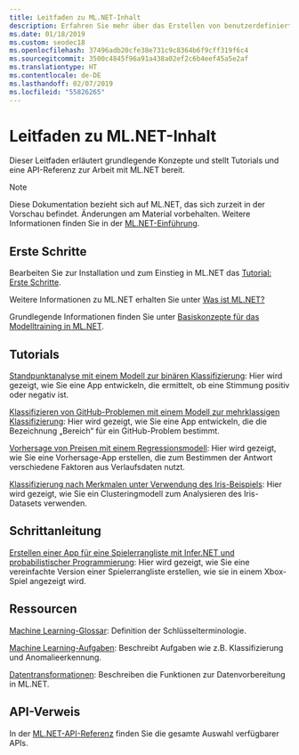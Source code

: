 ```yaml
---
title: Leitfaden zu ML.NET-Inhalt
description: Erfahren Sie mehr über das Erstellen von benutzerdefinierten KI-Lösungen, und integrieren Sie sie mithilfe von ML.NET in Ihre .NET-Anwendungen.
ms.date: 01/18/2019
ms.custom: seodec18
ms.openlocfilehash: 37496adb20cfe38e731c9c8364b6f9cff319f6c4
ms.sourcegitcommit: 3500c4845f96a91a438a02ef2c6b4eef45a5e2af
ms.translationtype: HT
ms.contentlocale: de-DE
ms.lasthandoff: 02/07/2019
ms.locfileid: "55826265"
---
```

# <a name="mlnet-content-guide"></a>Leitfaden zu ML.NET-Inhalt

Dieser Leitfaden erläutert grundlegende Konzepte und stellt Tutorials und eine API-Referenz zur Arbeit mit ML.NET bereit.

> [!NOTE]
> Diese Dokumentation bezieht sich auf ML.NET, das sich zurzeit in der Vorschau befindet. Änderungen am Material vorbehalten. Weitere Informationen finden Sie in der [ML.NET-Einführung](https://www.microsoft.com/net/learn/apps/machine-learning-and-ai/ml-dotnet).

## <a name="get-started"></a>Erste Schritte

Bearbeiten Sie zur Installation und zum Einstieg in ML.NET das [Tutorial: Erste Schritte](https://www.microsoft.com/net/learn/machinelearning-ai/ml-dotnet-get-started-tutorial).

Weitere Informationen zu ML.NET erhalten Sie unter [Was ist ML.NET?](what-is-mldotnet.md)

Grundlegende Informationen finden Sie unter [Basiskonzepte für das Modelltraining in ML.NET](basic-concepts-model-training-in-mldotnet.md).

## <a name="tutorials"></a>Tutorials

[Standpunktanalyse mit einem Modell zur binären Klassifizierung](tutorials/sentiment-analysis.md): Hier wird gezeigt, wie Sie eine App entwickeln, die ermittelt, ob eine Stimmung positiv oder negativ ist.

[Klassifizieren von GitHub-Problemen mit einem Modell zur mehrklassigen Klassifizierung](tutorials/github-issue-classification.md): Hier wird gezeigt, wie Sie eine App entwickeln, die die Bezeichnung „Bereich“ für ein GitHub-Problem bestimmt.

[Vorhersage von Preisen mit einem Regressionsmodell](tutorials/taxi-fare.md): Hier wird gezeigt, wie Sie eine Vorhersage-App erstellen, die zum Bestimmen der Antwort verschiedene Faktoren aus Verlaufsdaten nutzt.

[Klassifizierung nach Merkmalen unter Verwendung des Iris-Beispiels](tutorials/iris-clustering.md): Hier wird gezeigt, wie Sie ein Clusteringmodell zum Analysieren des Iris-Datasets verwenden. 

## <a name="how-to-guide"></a>Schrittanleitung

[Erstellen einer App für eine Spielerrangliste mit Infer.NET und probabilistischer Programmierung](how-to-guides/matchup-app-infer-net.md): Hier wird gezeigt, wie Sie eine vereinfachte Version einer Spielerrangliste erstellen, wie sie in einem Xbox-Spiel angezeigt wird.

## <a name="resources"></a>Ressourcen

[Machine Learning-Glossar](resources/glossary.md): Definition der Schlüsselterminologie.

[Machine Learning-Aufgaben](resources/tasks.md): Beschreibt Aufgaben wie z.B. Klassifizierung und Anomalieerkennung. 

[Datentransformationen](resources/transforms.md): Beschreiben die Funktionen zur Datenvorbereitung in ML.NET.


## <a name="api-reference"></a>API-Verweis

In der [ML.NET-API-Referenz](https://docs.microsoft.com/dotnet/api/?view=ml-dotnet) finden Sie die gesamte Auswahl verfügbarer APIs.
